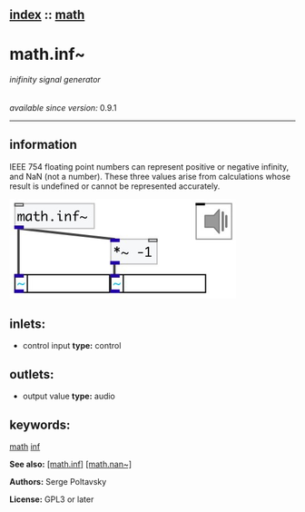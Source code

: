 [index](index.html) :: [math](category_math.html)
---

# math.inf~

###### inifinity signal generator

*available since version:* 0.9.1

---


## information
IEEE 754 floating point numbers can represent positive or negative infinity, and
            NaN (not a number). These three values arise from calculations whose result is
            undefined or cannot be represented accurately.



[![example](../examples/img/math.inf~.jpg)](../examples/pd/math.inf~.pd)









## inlets:

* control input 
__type:__ control<br>



## outlets:

* output value
__type:__ audio<br>



## keywords:

[math](keywords/math.html)
[inf](keywords/inf.html)



**See also:**
[\[math.inf\]](math.inf.html)
[\[math.nan~\]](math.nan~.html)




**Authors:** Serge Poltavsky




**License:** GPL3 or later






